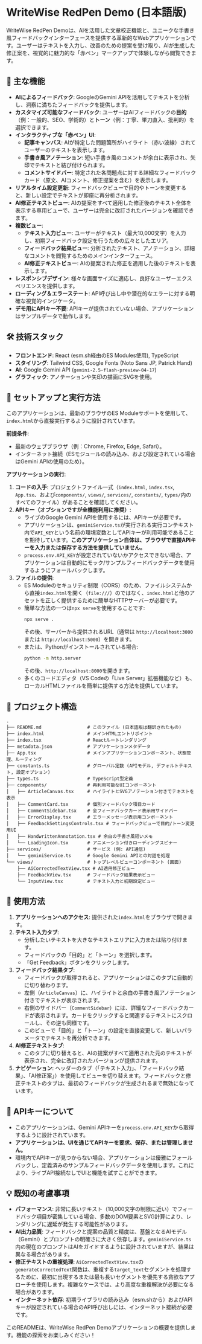 # WriteWise RedPen Demo (日本語版)

WriteWise RedPen Demoは、AIを活用した文章校正機能と、ユニークな手書き風フィードバックインターフェースを提供する革新的なWebアプリケーションです。ユーザーはテキストを入力し、改善のための提案を受け取り、AIが生成した修正案を、視覚的に魅力的な「赤ペン」マークアップで体験しながら閲覧できます。

## 🌟 主な機能

*   **AIによるフィードバック**: GoogleのGemini APIを活用してテキストを分析し、洞察に満ちたフィードバックを提供します。
*   **カスタマイズ可能なフィードバック**: ユーザーはAIフィードバックの**目的**（例：一般的、SEO、学術的）と**トーン**（例：丁寧、単刀直入、批判的）を選択できます。
*   **インタラクティブな「赤ペン」UI**:
    *   **記事キャンバス**: AIが特定した問題箇所がハイライト（赤い波線）されてユーザーのテキストを表示します。
    *   **手書き風アノテーション**: 短い手書き風のコメントが余白に表示され、矢印でテキストと結び付けられます。
    *   **コメントサイドバー**: 特定された各問題点に対する詳細なフィードバックカード（原文、AIコメント、修正提案を含む）を表示します。
*   **リアルタイム設定更新**: フィードバックビューで目的やトーンを変更すると、新しい設定でテキストが即座に再分析されます。
*   **AI修正テキストビュー**: AIの提案をすべて適用した修正後のテキスト全体を表示する専用ビューで、ユーザーは完全に改訂されたバージョンを確認できます。
*   **複数ビュー**:
    *   **テキスト入力ビュー**: ユーザーがテキスト（最大10,000文字）を入力し、初期フィードバック設定を行うための広々としたエリア。
    *   **フィードバック結果ビュー**: 分析されたテキスト、アノテーション、詳細なコメントを閲覧するためのメインインターフェース。
    *   **AI修正テキストビュー**: AIの提案された修正を適用した後のテキストを表示します。
*   **レスポンシブデザイン**: 様々な画面サイズに適応し、良好なユーザーエクスペリエンスを提供します。
*   **ローディング＆エラーステート**: API呼び出し中や潜在的なエラーに対する明確な視覚的インジケータ。
*   **デモ用にAPIキー不要**: APIキーが提供されていない場合、アプリケーションはサンプルデータで動作します。

## 🛠️ 技術スタック

*   **フロントエンド**: React (esm.sh経由のES Modules使用), TypeScript
*   **スタイリング**: Tailwind CSS, Google Fonts (Noto Sans JP, Patrick Hand)
*   **AI**: Google Gemini API (`gemini-2.5-flash-preview-04-17`)
*   **グラフィック**: アノテーションや矢印の描画にSVGを使用。

## 🚀 セットアップと実行方法

このアプリケーションは、最新のブラウザのES Moduleサポートを使用して、`index.html`から直接実行するように設計されています。

**前提条件**:
*   最新のウェブブラウザ（例：Chrome, Firefox, Edge, Safari）。
*   インターネット接続（ESモジュールの読み込み、および設定されている場合はGemini APIの使用のため）。

**アプリケーションの実行**:
1.  **コードの入手**: プロジェクトファイル一式（`index.html`, `index.tsx`, `App.tsx`、および`components/`, `views/`, `services/`, `constants/`, `types/`内のすべてのファイル）があることを確認してください。
2.  **APIキー（オプションですが全機能利用に推奨）**:
    *   ライブのGoogle Gemini APIを使用するには、APIキーが必要です。
    *   アプリケーションは、`geminiService.ts`が実行される実行コンテキスト内で`API_KEY`という名前の環境変数としてAPIキーが利用可能であることを期待しています。**このアプリケーション自体は、ブラウザで直接APIキーを入力または保存する方法を提供していません。**
    *   `process.env.API_KEY`が設定されていないかアクセスできない場合、アプリケーションは自動的にモック/サンプルフィードバックデータを使用するようにフォールバックします。
3.  **ファイルの提供**:
    *   ES Moduleのセキュリティ制限（CORS）のため、ファイルシステムから直接`index.html`を開く（`file:///`）のではなく、`index.html`と他のアセットを正しく提供するために簡単なHTTPサーバーが必要です。
    *   簡単な方法の一つは`npx serve`を使用することです:
        ```bash
        npx serve .
        ```
        その後、サーバーから提供されるURL（通常は `http://localhost:3000` または `http://localhost:5000`）を開きます。
    *   または、Pythonがインストールされている場合:
        ```bash
        python -m http.server
        ```
        その後、`http://localhost:8000`を開きます。
    *   多くのコードエディタ（VS Codeの「Live Server」拡張機能など）も、ローカルHTMLファイルを簡単に提供する方法を提供しています。

## 📂 プロジェクト構造

```
.
├── README.md                 # このファイル (日本語版は翻訳されたもの)
├── index.html                # メインHTMLエントリポイント
├── index.tsx                 # Reactルートレンダリング
├── metadata.json             # アプリケーションメタデータ
├── App.tsx                   # メインアプリケーションコンポーネント、状態管理、ルーティング
├── constants.ts              # グローバル定数 (APIモデル, デフォルトテキスト, 設定オプション)
├── types.ts                  # TypeScript型定義
├── components/               # 再利用可能なUIコンポーネント
│   ├── ArticleCanvas.tsx     # ハイライトとSVGアノテーション付きでテキストを表示
│   ├── CommentCard.tsx       # 個別フィードバック項目カード
│   ├── CommentSidebar.tsx    # 全フィードバックカード表示用サイドバー
│   ├── ErrorDisplay.tsx      # エラーメッセージ表示用コンポーネント
│   ├── FeedbackSettingsControls.tsx # フィードバックビューで目的/トーン変更用UI
│   ├── HandwrittenAnnotation.tsx # 余白の手書き風短いメモ
│   └── LoadingIcon.tsx       # アニメーション付きローディングスピナー
├── services/                 # サービス (例: API通信)
│   └── geminiService.ts      # Google Gemini APIとの対話を処理
└── views/                    # トップレベルビューコンポーネント (画面)
    ├── AiCorrectedTextView.tsx # AI適用修正ビュー
    ├── FeedbackView.tsx      # フィードバック結果表示ビュー
    └── InputView.tsx         # テキスト入力と初期設定ビュー
```

## 📖 使用方法

1.  **アプリケーションへのアクセス**: 提供された`index.html`をブラウザで開きます。
2.  **テキスト入力タブ**:
    *   分析したいテキストを大きなテキストエリアに入力または貼り付けます。
    *   フィードバックの「目的」と「トーン」を選択します。
    *   「Get Feedback」ボタンをクリックします。
3.  **フィードバック結果タブ**:
    *   フィードバックが取得されると、アプリケーションはこのタブに自動的に切り替わります。
    *   左側（`ArticleCanvas`）に、ハイライトと余白の手書き風アノテーション付きでテキストが表示されます。
    *   右側のサイドバー（`CommentSidebar`）には、詳細なフィードバックカードが表示されます。カードをクリックすると関連するテキストにスクロールし、その逆も同様です。
    *   このビューで「目的」と「トーン」の設定を直接変更して、新しいパラメータでテキストを再分析できます。
4.  **AI修正テキストタブ**:
    *   このタブに切り替えると、AIの提案がすべて適用された元のテキストが表示され、完全に改訂されたバージョンが提供されます。
5.  **ナビゲーション**: ヘッダーのタブ（「テキスト入力」、「フィードバック結果」、「AI修正案」）を使用してビューを切り替えます。フィードバックと修正テキストのタブは、最初のフィードバックが生成されるまで無効になっています。

## 🔑 APIキーについて

*   このアプリケーションは、Gemini APIキーを`process.env.API_KEY`から取得するように設計されています。
*   **アプリケーションは、UIを通じてAPIキーを要求、保存、または管理しません。**
*   環境内でAPIキーが見つからない場合、アプリケーションは優雅にフォールバックし、定義済みのサンプルフィードバックデータを使用します。これにより、ライブAPI接続なしでUIと機能を試すことができます。

## 💡 既知の考慮事項

*   **パフォーマンス**: 非常に長いテキスト（10,000文字の制限に近い）でフィードバック項目が密集している場合、多数のDOM要素とSVG計算により、レンダリングに遅延が発生する可能性があります。
*   **AI出力品質**: フィードバックと提案の品質と精度は、基盤となるAIモデル（Gemini）とプロンプトの明確さに大きく依存します。`geminiService.ts`内の現在のプロンプトはAIをガイドするように設計されていますが、結果は異なる場合があります。
*   **修正テキストの重複処理**: `AiCorrectedTextView.tsx`の`generateCorrectedText`関数は、重複する`target_text`セグメントを処理するために、最初に出現するまたは最も長いセグメントを優先する貪欲なアプローチを使用します。複雑なケースでは、より高度な重複解決が必要になる場合があります。
*   **インターネット依存**: 初期ライブラリの読み込み（esm.shから）およびAPIキーが設定されている場合のAPI呼び出しには、インターネット接続が必要です。


このREADMEは、WriteWise RedPen Demoアプリケーションの概要を提供します。機能の探索をお楽しみください！

